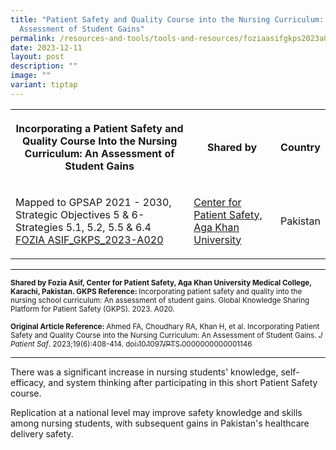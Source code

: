 ```yaml
---
title: "Patient Safety and Quality Course into the Nursing Curriculum: An
  Assessment of Student Gains"
permalink: /resources-and-tools/tools-and-resources/foziaasifgkps2023a020/
date: 2023-12-11
layout: post
description: ""
image: ""
variant: tiptap
---
```

<table>
<tbody>
<tr>
<th rowspan="1" colspan="1">
<p>Incorporating a Patient Safety and Quality Course Into the Nursing Curriculum:
An Assessment of Student Gains</p>
</th>
<th rowspan="1" colspan="1">
<p>Shared by</p>
</th>
<th rowspan="1" colspan="1">
<p>Country</p>
</th>
</tr>
<tr>
<td rowspan="1" colspan="1">
<p>Mapped to GPSAP 2021 - 2030, Strategic Objectives 5 &amp; 6- Strategies
5.1, 5.2, 5.5 &amp; 6.4
<br><a href="/files/fozia asif_gkps_2023-a020.pdf" rel="noopener noreferrer nofollow" target="_blank">FOZIA ASIF_GKPS_2023-A020</a>
</p>
</td>
<td rowspan="1" colspan="1">
<p><a href="https://www.aku.edu/mcpk/patient-safety/Pages/home.aspx" rel="noopener noreferrer nofollow" target="_blank">Center for Patient Safety, Aga Khan University</a>
</p>
</td>
<td rowspan="1" colspan="1">
<p>Pakistan</p>
</td>
</tr>
</tbody>
</table>
<hr>
<p><strong><sub>Shared by Fozia Asif, Center for Patient Safety, Aga Khan University Medical College, Karachi, Pakistan. GKPS Reference: </sub></strong><sub>Incorporating patient safety and quality into the nursing school curriculum: An assessment of student gains. Global Knowledge Sharing Platform for Patient Safety (GKPS). 2023. A020.</sub>
</p>
<p><strong><sub>Original Article Reference: </sub></strong><sub>Ahmed FA, Choudhary RA, Khan H, et al. Incorporating Patient Safety and Quality Course into the Nursing Curriculum: An Assessment of Student Gains. </sub><em><sub>J Patient Saf</sub></em><sub>. 2023;19(6):408-414. </sub>
<a href="https://www.ncbi.nlm.nih.gov/pmc/articles/PMC10461720/" rel="noopener noreferrer nofollow" target="_blank"><sub>doi:10.1097/PTS.0000000000001146</sub>
</a>
</p>
<hr>
<p>There was a significant increase in nursing students' knowledge, self-efficacy,
and system thinking after participating in this short Patient Safety course.</p>
<p>Replication at a national level may improve safety knowledge and skills
among nursing students, with subsequent gains in Pakistan's healthcare
delivery safety.</p>